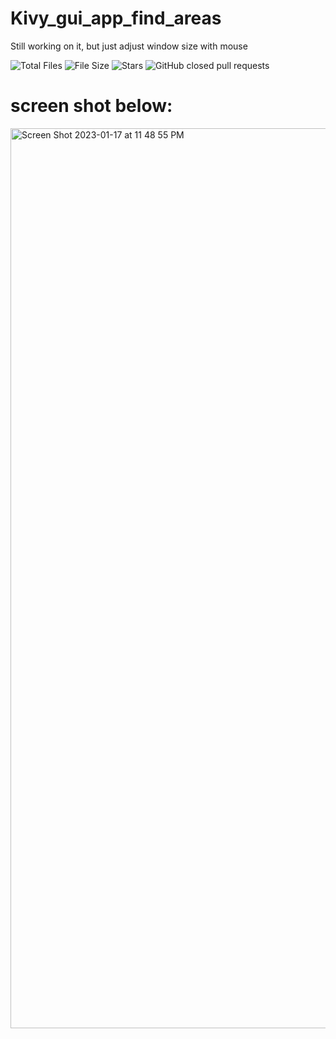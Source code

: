 # Kivy_gui_app_find_areas
Still working on it, but just adjust window size with mouse 

![Total Files](https://img.shields.io/github/directory-file-count/jge162/GUI_App_findareas?color=4078c0&style=for-the-badge)
![File Size](https://img.shields.io/github/repo-size/jge162/GUI_App_findareas?color=4078c0&style=for-the-badge)
![Stars](https://img.shields.io/github/stars/jge162/GUI_App_findareas?color=4078c0&style=for-the-badge)
![GitHub closed pull requests](https://img.shields.io/github/issues-pr-closed/jge162/GUI_App_findareas?style=flat-square)


# screen shot below:
<img width="1440" alt="Screen Shot 2023-01-17 at 11 48 55 PM" src="https://user-images.githubusercontent.com/31228460/213114189-0d9166ed-26d8-4e99-842b-8d955d67799b.png">
